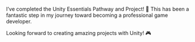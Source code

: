 I’ve completed the Unity Essentials Pathway and Project! 🚀 This has been a fantastic step in my journey toward becoming a professional game developer.

Looking forward to creating amazing projects with Unity! 🎮
